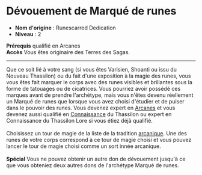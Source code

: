 # Dévouement de Marqué de runes

 * **Nom d'origine** : Runescarred Dedication
 * **Niveau** : 2


<p><span id="ctl00_MainContent_DetailedOutput"><strong>Prérequis</strong> qualifié en Arcanes<br><strong>Accès</strong> Vous êtes originaire des Terres des Sagas.<br></span></p>
<hr>
<p>Que ce soit lié à votre sang (si vous êtes Varisien, Shoanti ou issu du Nouveau Thassilon) ou du fait d'une exposition à la magie des runes, vous vous êtes fait marquer le corps avec des runes visibles et brillantes sous la forme de tatouages ou de cicatrices. Vous pourriez avoir possédé ces marques avant de prendre l'archétype, mais vous n'êtes devenu réellement un Marqué de runes que lorsque vous avez choisi d'étudier et de puiser dans le pouvoir des runes. Vous devenez expert en <a href="https://2e.aonprd.com/Skills.aspx?ID=2">Arcanes</a> et vous devenez aussi qualifié en <a href="https://2e.aonprd.com/Skills.aspx?ID=8">Connaissance</a> du Thassilon ou expert en Connaissance du Thassilon Lore si vous étiez déjà qualifié.<br><br>Choisissez un tour de magie de la liste de la tradition <a href="https://2e.aonprd.com/Spells.aspx?Tradition=1">arcanique</a>. Une des runes de votre corps correspond à ce tour de magie choisi et vous pouvez lancer le tour de magie choisi comme un sort innée arcanique.<br><br><strong>Spécial</strong> Vous ne pouvez obtenir un autre don de dévouement jusqu'à ce que vous obteniez deux autres dons de l'archétype Marqué de runes.&nbsp;</p>